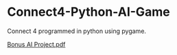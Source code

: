 # Connect4-Python-AI-Game

Connect 4 programmed in python using pygame.

[Bonus AI Project.pdf](https://github.com/Koushik-bandapadya/Connect4-Python-AI-Game/files/9537057/Bonus.AI.Project.pdf)
